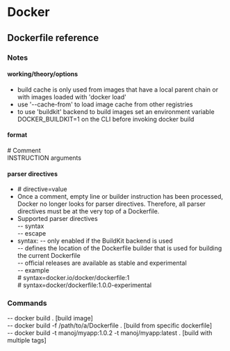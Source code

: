 # Docker
## Dockerfile reference
### Notes
#### working/theory/options
- build cache is only used from images that have a local parent chain or with images loaded with 'docker load'
- use '--cache-from' to load image cache from other registries
- to use 'buildkit' backend to build images set an environment variable DOCKER_BUILDKIT=1 on the CLI before invoking docker build

#### format
\# Comment  
INSTRUCTION arguments

#### parser directives
- \# directive=value 
- Once a comment, empty line or builder instruction has been processed, Docker no longer looks for parser directives. Therefore, all     parser directives must be at the very top of a Dockerfile.
- Supported parser directives  
-- syntax  
-- escape  
- syntax: 
-- only enabled if the BuildKit backend is used  
-- defines the location of the Dockerfile builder that is used for building the current Dockerfile    
-- official releases are available as stable and experimental  
-- example  
\# syntax=docker.io/docker/dockerfile:1  
\# syntax=docker/dockerfile:1.0.0-experimental  

### Commands  
-- docker build . [build image]  
-- docker build -f /path/to/a/Dockerfile . [build from specific dockerfile]  
-- docker build -t manoj/myapp:1.0.2 -t manoj/myapp:latest . [build with multiple tags]  
